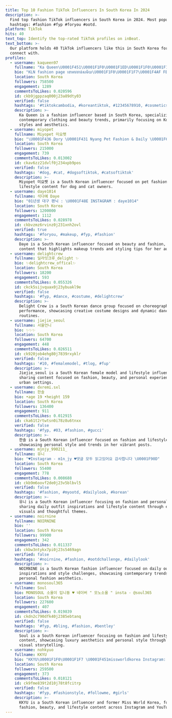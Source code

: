 ```yaml
---
title: Top 10 Fashion TikTok Influencers In South Korea In 2024
description: >-
  Find top fashion TikTok influencers in South Korea in 2024. Most popular
  hashtags: #fashion #fyp #foryou #ootd.
platform: TikTok
hits: 40
text_top: Identify the top-rated TikTok profiles on inBeat.
text_bottom: >-
  Our platform holds 40 TikTok influencers like this in South Korea for you to
  connect with.
profiles:
  - username: kaqueen97
    fullname: "Ka Queen\U0001F451\U0001F1F0\U0001F1ED\U0001F1F0\U0001F1F7"
    bio: "KLN fashion page ខោអាវទាន់សម័យ\U0001F1F0\U0001F1F7\U0001F4AF FB: Oun Ka(Ka Queen) \U0001F451❤️❤️ \U0001F510"
    location: South Korea
    followers: 758500
    engagement: 1289
    commentsToLikes: 0.020596
    id: ckb9jgppzaq000j23a89dty03
    verified: false
    hashtags: '#tiktokcambodia, #koreantiktok, #12345678910, #cosmetics'
    description: >-
      Ka Queen is a fashion influencer based in South Korea, specializing in
      contemporary clothing and beauty trends, primarily focusing on Korean
      styles and aesthetics.
  - username: miyopet
    fullname: Miyopet 미요펫
    bio: "\U0001F436 Dory \U0001F431 Nyang Pet Fashion & Daily \U0001F6D2 Check here\U0001F447\U0001F3FB"
    location: South Korea
    followers: 215000
    engagement: 739
    commentsToLikes: 0.013002
    id: ckav6zz21dvlf0j234xpb9pos
    verified: false
    hashtags: '#dog, #cat, #dogsoftiktok, #catsoftiktok'
    description: >-
      Miyopet 미요펫 is a South Korean influencer focused on pet fashion and daily
      lifestyle content for dog and cat owners.
  - username: daye1014
    fullname: 석다예 Daye
    bio: "01년생 대구 팬닉 : \U0001F48E INSTAGRAM : daye1014"
    location: South Korea
    followers: 1200000
    engagement: 1112
    commentsToLikes: 0.028978
    id: ckbvzmz6rvinz0j231xnh2ovl
    verified: true
    hashtags: '#foryou, #makeup, #fyp, #fashion'
    description: >-
      Daye is a South Korean influencer focused on beauty and fashion, sharing
      content that highlights makeup trends and styling tips for her audience.
  - username: delightcrew
    fullname: 딜라잇크루_delight ✨
    bio: ✨delightcrew_offical✨
    location: South Korea
    followers: 18200
    engagement: 593
    commentsToLikes: 0.055326
    id: ckck5sijvquax0j23ybuakl9e
    verified: false
    hashtags: '#fyp, #dance, #costume, #delightcrew'
    description: >-
      Delight Crew is a South Korean dance group focused on choreography and
      performance, showcasing creative costume designs and dynamic dance
      routines.
  - username: jiejie_seoul
    fullname: 서울언니
    bio: ✨✨✨
    location: South Korea
    followers: 64700
    engagement: 448
    commentsToLikes: 0.026511
    id: ck920job4ehg80j7839rxyklr
    verified: false
    hashtags: '#10, #femalemodel, #tlog, #fup'
    description: >-
      Jiejie_seoul is a South Korean female model and lifestyle influencer,
      sharing content focused on fashion, beauty, and personal experiences in
      urban settings.
  - username: dxremi.sxl
    fullname: 한솔
    bio: •age 19 •height 159
    location: South Korea
    followers: 136400
    engagement: 911
    commentsToLikes: 0.012915
    id: cka61t2rtwtsn0i78z8u6tnxx
    verified: false
    hashtags: '#fyp, #03, #fashion, #gucci'
    description: >-
      한솔 is a South Korean influencer focused on fashion and lifestyle content,
      showcasing personal style and trends in her vibrant posts.
  - username: mjnjy_990211_
    fullname: 유니
    bio: "♥︎Instagram - m1n_jy ♥︎댓글 모두 읽고있어요 감사합니다 \U0001F90D"
    location: South Korea
    followers: 55400
    engagement: 778
    commentsToLikes: 0.008688
    id: ckb9m6oovf2de0j23v5blbvl5
    verified: false
    hashtags: '#fashion, #myootd, #dailylook, #korean'
    description: >-
      유니 is a South Korean influencer focusing on fashion and personal style,
      sharing daily outfit inspirations and lifestyle content through engaging
      visuals and thoughtful themes.
  - username: noirnine
    fullname: NOIRNINE
    bio: ''
    location: South Korea
    followers: 99900
    engagement: 342
    commentsToLikes: 0.011337
    id: ckbw3ntykx7pi0j23s5469agn
    verified: false
    hashtags: '#noirnine, #fashion, #ootdchallenge, #dailylook'
    description: >-
      NOIRNINE is a South Korean fashion influencer focused on daily outfit
      inspirations and style challenges, showcasing contemporary trends and
      personal fashion aesthetics.
  - username: monosoul365
    fullname: Soul
    bio: MONOSOUL 소울이 입니듕 ♥️ 네이버 " 모노소울 " insta - @soul365
    location: South Korea
    followers: 227600
    engagement: 407
    commentsToLikes: 0.019839
    id: ckdn2c790dfk40j2385ebtanq
    verified: false
    hashtags: '#fyp, #bling, #fashion, #bentley'
    description: >-
      Soul is a South Korean influencer focusing on fashion and lifestyle
      content, showcasing luxury aesthetics and personal style through engaging
      visual storytelling.
  - username: nohkyuo
    fullname: KKYU
    bio: "KKYU\U0001F1F0\U0001F1F7 \U0001F451missworldkorea Instagram: nohkyuo / youtube: 뀨tv kkyutv ⬇️ ⬇️ ⬇️"
    location: South Korea
    followers: 259500
    engagement: 373
    commentsToLikes: 0.018121
    id: ck9fme839t2d10j78t8fcitrp
    verified: false
    hashtags: '#fyp, #fashionstyle, #followme, #girls'
    description: >-
      KKYU is a South Korean influencer and former Miss World Korea, focused on
      fashion, beauty, and lifestyle content across Instagram and YouTube.
---
```


